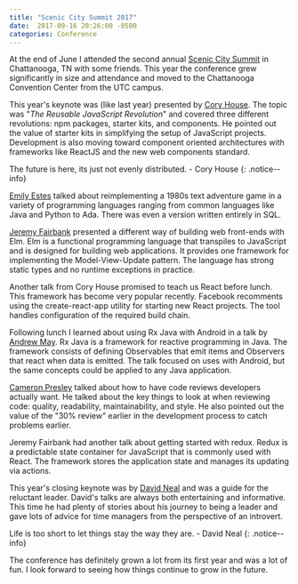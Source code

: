 ```yaml
---
title: "Scenic City Summit 2017"
date:  2017-09-16 20:26:00 -0500
categories: Conference
---
```


At the end of June I attended the second annual [Scenic City Summit](https://www.sceniccitysummit.com/)
in Chattanooga, TN with some friends. This year the conference grew significantly
in size and attendance and moved to the Chattanooga Convention Center
from the UTC campus.

This year's keynote was (like last year) presented by 
[Cory House](https://www.twitter.com/housecor). The topic was "*The Reusable
JavaScript Revolution*" and covered three different revolutions: npm packages,
starter kits, and components. He pointed out the value of starter kits in 
simplifying the setup of JavaScript projects. Development is also moving
toward component oriented architectures with frameworks like ReactJS and 
the new web components standard.

The future is here, its just not evenly distributed. - Cory House
{: .notice--info} 

[Emily Estes](https://github.com/emily-e/basements-and-beasties) 
talked about reimplementing a 1980s text adventure game in a
variety of programming languages ranging from common languages like Java 
and Python to Ada. There was even a version written entirely in SQL.

[Jeremy Fairbank](https://www.twitter.com/elpapapollo) presented a different way of building web front-ends with Elm. 
Elm is a functional programming language that transpiles to JavaScript and is 
designed for building web applications. It provides one framework for implementing
the Model-View-Update pattern. The language has strong static types and no
runtime exceptions in practice.

Another talk from Cory House promised to teach us React before lunch. This
framework has become very popular recently. Facebook recomments using the
create-react-app utility for starting new React projects. The tool handles
configuration of the required build chain.

Following lunch I learned about using Rx Java with Android in a talk by 
[Andrew May](https://twitter.com/mantamay). Rx Java is a framework for 
reactive programming in Java. The framework consists of defining Observables
that emit items and Observers that react when data is emitted. The talk 
focused on uses with Android, but the same concepts could be applied to 
any Java application.

[Cameron Presley](https://twitter.com/pcameronpresley) talked about how to 
have code reviews developers actually want. He talked about the key things to
look at when reviewing code: quality, readability, maintainability, and style.
He also pointed out the value of the "30% review" earlier in the development
process to catch problems earlier.

Jeremy Fairbank had another talk about getting started with redux. Redux is
a predictable state container for JavaScript that is commonly used with React.
The framework stores the application state and manages its updating via actions.

This year's closing keynote was by [David Neal](https://twitter.com/reverentgeek)
and was a guide for the reluctant leader. David's talks are always both entertaining
and informative. This time he had plenty of stories about his journey to being a leader
and gave lots of advice for time managers from the perspective of an introvert.

Life is too short to let things stay the way they are. - David Neal
{: .notice--info} 

The conference has definitely grown a lot from its first year and was a lot of fun. 
I look forward to seeing how things continue to grow in the future.

